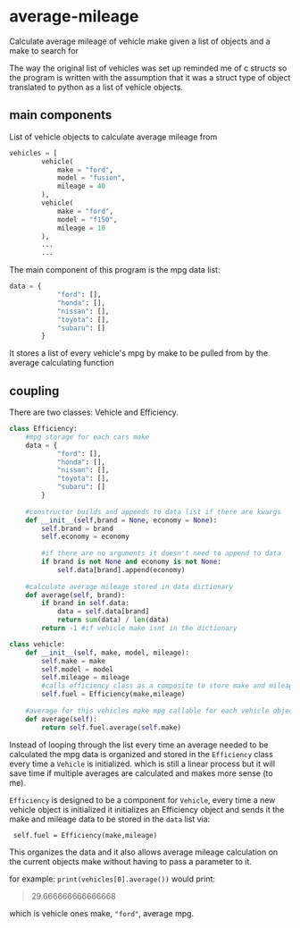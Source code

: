 # average-mileage
Calculate average mileage of vehicle make given a list of objects and a make to search for

The way the original list of vehicles was set up reminded me of c structs so the program is written with the assumption that it was a struct type of object translated to python as a list of vehicle objects.

## main components 
List of vehicle objects to calculate average mileage from
```python
vehicles = [
        vehicle(
            make = "ford",
            model = "fusion",
            mileage = 40
        ),
        vehicle(
            make = "ford",
            model = "f150",
            mileage = 10
        ),
        ...
        ...
```

The main component of this program is the mpg data list: 

```python
data = { 
            "ford": [],
            "honda": [],
            "nissan": [],
            "toyota": [],
            "subaru": []
        }
```
It stores a list of every vehicle's mpg by make to be pulled from by the average calculating function 

## coupling
There are two classes: Vehicle and Efficiency. 

```python
class Efficiency:
    #mpg storage for each cars make
    data = { 
            "ford": [],
            "honda": [],
            "nissan": [],
            "toyota": [],
            "subaru": []
        }
    
    #constructor builds and appends to data list if there are kwargs
    def __init__(self,brand = None, economy = None): 
        self.brand = brand
        self.economy = economy
        
        #if there are no arguments it doesn't need to append to data 
        if brand is not None and economy is not None:
            self.data[brand].append(economy)
    
    #calculate average mileage stored in data dictionary
    def average(self, brand):
        if brand in self.data:
            data = self.data[brand]
            return sum(data) / len(data)
        return -1 #if vehicle make isnt in the dictionary

class vehicle: 
    def __init__(self, make, model, mileage):
        self.make = make
        self.model = model
        self.mileage = mileage
        #calls efficiency class as a composite to store make and mileage in data dictionary
        self.fuel = Efficiency(make,mileage)
    
    #average for this vehicles make mpg callable for each vehicle object
    def average(self):
        return self.fuel.average(self.make)
```

Instead of looping through the list every time an average needed to be calculated the mpg data is organized and stored in the `Efficiency` class every time a `Vehicle` is initialized. which is still a linear process but it will save time if multiple averages are calculated and makes more sense (to me).

`Efficiency` is designed to be a component for `Vehicle`, every time a new vehicle object is initialized it initializes an Efficiency object and sends it the make and mileage data to be stored in the `data` list via:

` self.fuel = Efficiency(make,mileage)`

This organizes the data and it also allows average mileage calculation on the current objects make without having to pass a parameter to it. 

for example: 
`print(vehicles[0].average())` 
would print: 
> 29.666666666666668

which is vehicle ones make, `"ford"`, average mpg.

